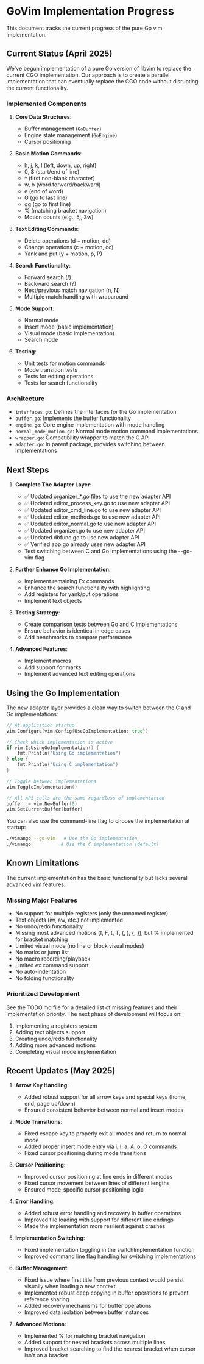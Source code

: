 # GoVim Implementation Progress

This document tracks the current progress of the pure Go vim implementation.

## Current Status (April 2025)

We've begun implementation of a pure Go version of libvim to replace the current CGO implementation. Our approach is to create a parallel implementation that can eventually replace the CGO code without disrupting the current functionality.

### Implemented Components

1. **Core Data Structures**:
   - Buffer management (`GoBuffer`)
   - Engine state management (`GoEngine`)
   - Cursor positioning

2. **Basic Motion Commands**:
   - h, j, k, l (left, down, up, right)
   - 0, $ (start/end of line)
   - ^ (first non-blank character)
   - w, b (word forward/backward)
   - e (end of word)
   - G (go to last line)
   - gg (go to first line)
   - % (matching bracket navigation)
   - Motion counts (e.g., 5j, 3w)

3. **Text Editing Commands**:
   - Delete operations (d + motion, dd)
   - Change operations (c + motion, cc)
   - Yank and put (y + motion, p, P)

4. **Search Functionality**:
   - Forward search (/)
   - Backward search (?)
   - Next/previous match navigation (n, N)
   - Multiple match handling with wraparound

5. **Mode Support**:
   - Normal mode
   - Insert mode (basic implementation)
   - Visual mode (basic implementation)
   - Search mode

6. **Testing**:
   - Unit tests for motion commands
   - Mode transition tests
   - Tests for editing operations
   - Tests for search functionality

### Architecture

- `interfaces.go`: Defines the interfaces for the Go implementation
- `buffer.go`: Implements the buffer functionality
- `engine.go`: Core engine implementation with mode handling
- `normal_mode_motion.go`: Normal mode motion command implementations
- `wrapper.go`: Compatibility wrapper to match the C API
- `adapter.go`: In parent package, provides switching between implementations

## Next Steps

1. **Complete The Adapter Layer**:
   - ✅ Updated organizer_*.go files to use the new adapter API
   - ✅ Updated editor_process_key.go to use new adapter API
   - ✅ Updated editor_cmd_line.go to use new adapter API
   - ✅ Updated editor_methods.go to use new adapter API
   - ✅ Updated editor_normal.go to use new adapter API
   - ✅ Updated organizer.go to use new adapter API
   - ✅ Updated dbfunc.go to use new adapter API
   - ✅ Verified app.go already uses new adapter API
   - Test switching between C and Go implementations using the --go-vim flag

2. **Further Enhance Go Implementation**:
   - Implement remaining Ex commands 
   - Enhance the search functionality with highlighting
   - Add registers for yank/put operations
   - Implement text objects

3. **Testing Strategy**:
   - Create comparison tests between Go and C implementations
   - Ensure behavior is identical in edge cases
   - Add benchmarks to compare performance

4. **Advanced Features**:
   - Implement macros
   - Add support for marks
   - Implement advanced text editing operations

## Using the Go Implementation

The new adapter layer provides a clean way to switch between the C and Go implementations:

```go
// At application startup
vim.Configure(vim.Config{UseGoImplementation: true})

// Check which implementation is active
if vim.IsUsingGoImplementation() {
    fmt.Println("Using Go implementation")
} else {
    fmt.Println("Using C implementation")
}

// Toggle between implementations
vim.ToggleImplementation()

// All API calls are the same regardless of implementation
buffer := vim.NewBuffer(0)
vim.SetCurrentBuffer(buffer)
```

You can also use the command-line flag to choose the implementation at startup:

```bash
./vimango --go-vim   # Use the Go implementation
./vimango           # Use the C implementation (default)
```

## Known Limitations

The current implementation has the basic functionality but lacks several advanced vim features:

### Missing Major Features

- No support for multiple registers (only the unnamed register)
- Text objects (iw, aw, etc.) not implemented
- No undo/redo functionality
- Missing most advanced motions (f, F, t, T, (, ), {, }), but % implemented for bracket matching
- Limited visual mode (no line or block visual modes)
- No marks or jump list
- No macro recording/playback
- Limited ex command support
- No auto-indentation
- No folding functionality

### Prioritized Development

See the TODO.md file for a detailed list of missing features and their implementation priority. The next phase of development will focus on:

1. Implementing a registers system
2. Adding text objects support
3. Creating undo/redo functionality
4. Adding more advanced motions
5. Completing visual mode implementation

## Recent Updates (May 2025)

1. **Arrow Key Handling**:
   - Added robust support for all arrow keys and special keys (home, end, page up/down)
   - Ensured consistent behavior between normal and insert modes

2. **Mode Transitions**:
   - Fixed escape key to properly exit all modes and return to normal mode
   - Added proper insert mode entry via i, I, a, A, o, O commands
   - Fixed cursor positioning during mode transitions

3. **Cursor Positioning**:
   - Improved cursor positioning at line ends in different modes
   - Fixed cursor movement between lines of different lengths
   - Ensured mode-specific cursor positioning logic

4. **Error Handling**:
   - Added robust error handling and recovery in buffer operations
   - Improved file loading with support for different line endings
   - Made the implementation more resilient against crashes

5. **Implementation Switching**:
   - Fixed implementation toggling in the switchImplementation function
   - Improved command line flag handling for switching implementations

6. **Buffer Management**:
   - Fixed issue where first title from previous context would persist visually when loading a new context
   - Implemented robust deep copying in buffer operations to prevent reference sharing
   - Added recovery mechanisms for buffer operations
   - Improved data isolation between buffer instances

7. **Advanced Motions**:
   - Implemented % for matching bracket navigation
   - Added support for nested brackets across multiple lines
   - Improved bracket searching to find the nearest bracket when cursor isn't on a bracket